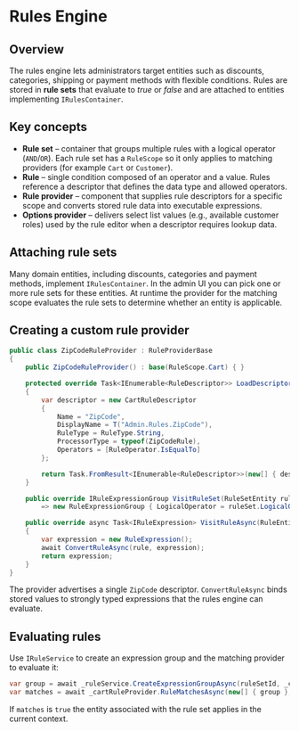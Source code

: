 # Rules Engine

## Overview

The rules engine lets administrators target entities such as discounts, categories, shipping or payment methods with flexible conditions. Rules are stored in **rule sets** that evaluate to *true* or *false* and are attached to entities implementing `IRulesContainer`.

## Key concepts

- **Rule set** – container that groups multiple rules with a logical operator (`AND`/`OR`). Each rule set has a `RuleScope` so it only applies to matching providers (for example `Cart` or `Customer`).
- **Rule** – single condition composed of an operator and a value. Rules reference a descriptor that defines the data type and allowed operators.
- **Rule provider** – component that supplies rule descriptors for a specific scope and converts stored rule data into executable expressions.
- **Options provider** – delivers select list values (e.g., available customer roles) used by the rule editor when a descriptor requires lookup data.

## Attaching rule sets

Many domain entities, including discounts, categories and payment methods, implement `IRulesContainer`. In the admin UI you can pick one or more rule sets for these entities. At runtime the provider for the matching scope evaluates the rule sets to determine whether an entity is applicable.

## Creating a custom rule provider

```csharp
public class ZipCodeRuleProvider : RuleProviderBase
{
    public ZipCodeRuleProvider() : base(RuleScope.Cart) { }

    protected override Task<IEnumerable<RuleDescriptor>> LoadDescriptorsAsync()
    {
        var descriptor = new CartRuleDescriptor
        {
            Name = "ZipCode",
            DisplayName = T("Admin.Rules.ZipCode"),
            RuleType = RuleType.String,
            ProcessorType = typeof(ZipCodeRule),
            Operators = [RuleOperator.IsEqualTo]
        };

        return Task.FromResult<IEnumerable<RuleDescriptor>>(new[] { descriptor });
    }

    public override IRuleExpressionGroup VisitRuleSet(RuleSetEntity ruleSet)
        => new RuleExpressionGroup { LogicalOperator = ruleSet.LogicalOperator };

    public override async Task<IRuleExpression> VisitRuleAsync(RuleEntity rule)
    {
        var expression = new RuleExpression();
        await ConvertRuleAsync(rule, expression);
        return expression;
    }
}
```

The provider advertises a single `ZipCode` descriptor. `ConvertRuleAsync` binds stored values to strongly typed expressions that the rules engine can evaluate.

## Evaluating rules

Use `IRuleService` to create an expression group and the matching provider to evaluate it:

```csharp
var group = await _ruleService.CreateExpressionGroupAsync(ruleSetId, _cartRuleProvider);
var matches = await _cartRuleProvider.RuleMatchesAsync(new[] { group }, LogicalRuleOperator.And);
```

If `matches` is `true` the entity associated with the rule set applies in the current context.